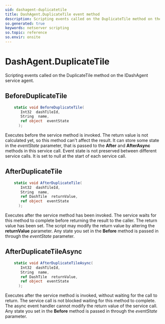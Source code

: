 ```yaml
---
uid: dashagent-duplicatetile
title: DashAgent.DuplicateTile event method
description: Scripting events called on the DuplicateTile method on the DashAgent service agent.
so.generated: true
keywords: netserver scripting
so.topic: reference
so.envir: onsite
---
```

# DashAgent.DuplicateTile

Scripting events called on the <see cref='M:IDashAgent.DuplicateTile'>DuplicateTile</see> method on the <see cref='IDashAgent'>IDashAgent</see>  service agent.

## BeforeDuplicateTile
```cs
    static void BeforeDuplicateTile(
       Int32  dashTileId,
       String  name,
       ref object  eventState
      );
```
Executes before the service method is invoked.
The return value is not calculated yet, so this method can't affect the result.
It can store some state in the *eventState* parameter, that is passed to the **After** and **AfterAsync** methods in this service call.
Event state is not preserved between different service calls. It is set to null at the start of each service call.
## AfterDuplicateTile
```cs
    static void AfterDuplicateTile(
       Int32  dashTileId,
       String  name,
       ref DashTile  returnValue,
       ref object  eventState
      );
```
Executes after the service method has been invoked. The service waits for this method to complete before returning the result to the caller.
The return value has been set. The script may modify the return value by altering the **returnValue** parameter.
Any state you set in the **Before** method is passed in through the *eventState* parameter.
## AfterDuplicateTileAsync
```cs
    static void AfterDuplicateTileAsync(
       Int32  dashTileId,
       String  name,
       ref DashTile  returnValue,
       ref object  eventState
      );
```
Executes after the service method is invoked, without waiting for the call to return.
The service call is not blocked waiting for this method to complete.
The async event handler cannot modify the return value of the service call.
Any state you set in the **Before** method is passed in through the *eventState* parameter.


